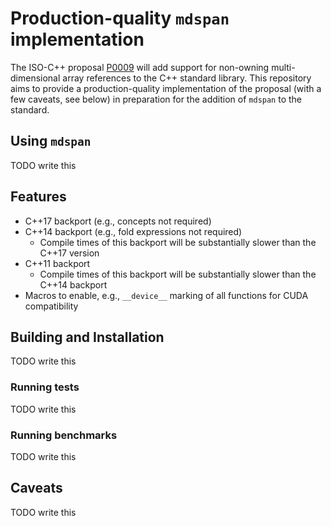 
Production-quality `mdspan` implementation
==========================================

The ISO-C++ proposal [P0009](wg21.link/p0009) will add support for non-owning multi-dimensional array references to the C++ standard library.  This repository aims to provide a production-quality implementation of the proposal (with a few caveats, see below) in preparation for the addition of `mdspan` to the standard.

Using `mdspan`
--------------

TODO write this

Features
--------

- C++17 backport (e.g., concepts not required)
- C++14 backport (e.g., fold expressions not required)
  - Compile times of this backport will be substantially slower than the C++17 version
- C++11 backport
  - Compile times of this backport will be substantially slower than the C++14 backport
- Macros to enable, e.g., `__device__` marking of all functions for CUDA compatibility

Building and Installation
-------------------------

TODO write this

### Running tests

TODO write this

### Running benchmarks

TODO write this

Caveats
-------

TODO write this
